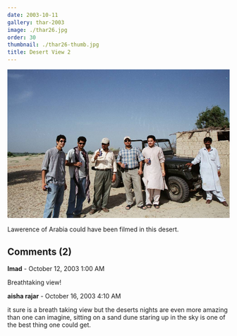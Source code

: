 ```yaml
---
date: 2003-10-11
gallery: thar-2003
image: ./thar26.jpg
order: 30
thumbnail: ./thar26-thumb.jpg
title: Desert View 2
---
```


![Desert View 2](./thar26.jpg)

Lawerence of Arabia could have been filmed in this desert.

<div id="comments">

## Comments (2)

<div id="comment">

**Imad** - October 12, 2003  1:00 AM

Breathtaking view!

</div>

<div id="comment">

**aisha rajar** - October 16, 2003  4:10 AM

it sure is a breath taking view but the deserts nights are even more amazing than one can imagine, sitting on a sand dune staring up in the sky is one of the best thing one could get.

</div>

</div>